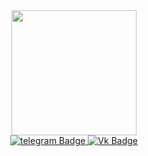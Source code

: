 

<div id="header" align="center">
  <img src="https://media0.giphy.com/media/v1.Y2lkPTc5MGI3NjExY3NkNjlnOWYzNTVwem42ZmJzcTB5d284Y3hsMzIxd3U4bXUwdGtpZiZlcD12MV9pbnRlcm5hbF9naWZfYnlfaWQmY3Q9Zw/KDQ25pahVfwGRvvT9X/giphy.gif" width="200"/>
</div>

<div id="badges" align='center'>
  <a href="https://t.me/herqqa">
    <img src="https://img.shields.io/badge/telegram-0088cc?style=for-the-badge&logo=telegram&logoColor=white" alt="telegram Badge"/>
  </a>
  <a href="https://vk.com/samzloi">
    <img src="https://img.shields.io/badge/vk-4d7198?style=for-the-badge&logo=vk&logoColor=white" alt="Vk Badge"/>
  </a>
</div>

<div id="header" align="center">
<img src="https://komarev.com/ghpvc/?username=Samp321&style=flat-square&color=blue" alt=""/>
</div>
